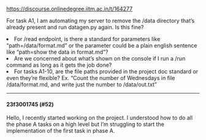https://discourse.onlinedegree.iitm.ac.in/t/164277

For task A1, I am automating my server to remove the /data directory that’s already present and run datagen.py again. Is this fine?</li>
<li>For /read endpoint, is there a standard for parameters like “path=/data/format.md” or the parameter could be a plain english sentence like “path=show the data in format.md”?</li>
<li>Are we concerned about what’s shown on the console if I run a /run command as long as it gets the job done?</li>
<li>For tasks A1-10, are the file paths provided in the project doc standard or even they’re flexible? Ex. “Count the number of Wednesdays in file /data/format.md, and write just the number to /data/out.txt”</li>
</ol><hr>

<h4>23f3001745 (#52)</h4>
<p>Hello, I recently started working on the project. I understood how to do all the phase A tasks on a high level but I’m struggling to start the implementation of the first task in phase A.